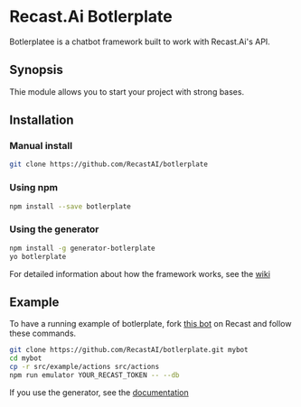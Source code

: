# Recast.Ai Botlerplate

Botlerplatee is a chatbot framework built to work with Recast.Ai's API.

## Synopsis

Thie module allows you to start your project with strong bases.

## Installation

### Manual install

```bash
git clone https://github.com/RecastAI/botlerplate
```

### Using npm

```bash
npm install --save botlerplate
```

### Using the generator

```bash
npm install -g generator-botlerplate
yo botlerplate
```

For detailed information about how the framework works, see the [wiki](https://github.com/RecastAI/botlerplate/wiki)

## Example

To have a running example of botlerplate, fork [this bot](https://recast.ai/ftriquet/meeting-room-bot) on Recast and follow these commands.

```bash
git clone https://github.com/RecastAI/botlerplate.git mybot
cd mybot
cp -r src/example/actions src/actions
npm run emulator YOUR_RECAST_TOKEN -- --db
```

If you use the generator, see the [documentation](https://github.com/RecastAI/generator-botlerplate)
